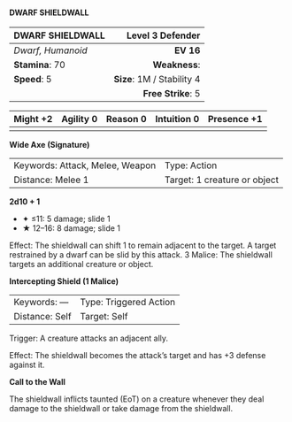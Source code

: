 #### DWARF SHIELDWALL

| DWARF SHIELDWALL  |       **Level 3 Defender** |
| :---------------- | -------------------------: |
| *Dwarf, Humanoid* |                  **EV 16** |
| **Stamina**: 70   |              **Weakness**: |
| **Speed**: 5      | **Size**: 1M / Stability 4 |
|                   |         **Free Strike**: 5 |

| **Might** +2 | **Agility** 0 | **Reason** 0 | **Intuition** 0 | **Presence** +1 |
| ------------ | ------------- | ------------ | --------------- | --------------- |
|              |               |              |                 |                 |

**Wide Axe (Signature)**

|                                 |                              |
| :------------------------------ | :--------------------------- |
| Keywords: Attack, Melee, Weapon | Type: Action                 |
| Distance: Melee 1               | Target: 1 creature or object |

**2d10 + 1**

- ✦ ≤11: 5 damage; slide 1
- ★ 12–16: 8 damage; slide 1

Effect: The shieldwall can shift 1 to remain adjacent to the target. A target restrained by a dwarf can be slid by this attack. 3 Malice: The shieldwall targets an additional creature or object.

**Intercepting Shield (1 Malice)**

|                |                        |
| :------------- | :--------------------- |
| Keywords: —    | Type: Triggered Action |
| Distance: Self | Target: Self           |

Trigger: A creature attacks an adjacent ally.

Effect: The shieldwall becomes the attack’s target and has +3 defense against it.

**Call to the Wall**

The shieldwall inflicts taunted (EoT) on a creature whenever they deal damage to the shieldwall or take damage from the shieldwall.
